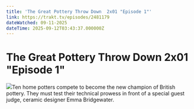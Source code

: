 ```yaml
---
title: 'The Great Pottery Throw Down  2x01 "Episode 1"' 
link: https://trakt.tv/episodes/2481179
dateWatched: 09-11-2025
dateTime: 2025-09-12T03:43:37.000000Z
---
```

# The Great Pottery Throw Down  2x01 "Episode 1"

![](https://walter-r2.trakt.tv/images/episodes/002/481/179/screenshots/thumb/2b340d29ae.jpg)Ten home potters compete to become the new champion of British pottery. They must test their technical prowess in front of a special guest judge, ceramic designer Emma Bridgewater.